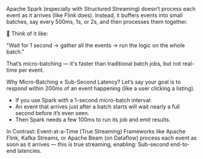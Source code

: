 
Apache Spark (especially with Structured Streaming) doesn’t process each event as it arrives (like Flink does).
Instead, it buffers events into small batches, say every 500ms, 1s, or 2s, and then processes them together.

🧠 Think of it like:

"Wait for 1 second → gather all the events → run the logic on the whole batch."

That’s micro-batching — it's faster than traditional batch jobs, but not real-time per event.


Why Micro-Batching ≠ Sub-Second Latency?
Let’s say your goal is to respond within 200ms of an event happening (like a user clicking a listing).
- If you use Spark with a 1-second micro-batch interval:
- An event that arrives just after a batch starts will wait nearly a full second before it’s even seen.
- Then Spark needs a few 100ms to run its job and emit results.

In Contrast: Event-at-a-Time (True Streaming)
Frameworks like Apache Flink, Kafka Streams, or Apache Beam (on Dataflow) process each event as soon as it arrives — this is true streaming, enabling:
Sub-second end-to-end latencies.


